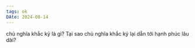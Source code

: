```yaml
---
tags: ok
DAte: 2024-08-14
---
```


chủ nghĩa khắc kỷ là gì? 
Tại sao chủ nghĩa khắc kỷ lại dẫn tới hạnh phúc lâu dài?
